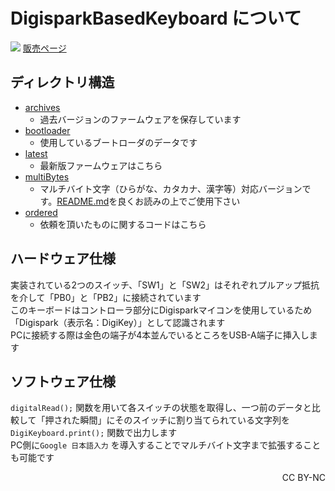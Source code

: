 # DigisparkBasedKeyboard について

![](https://s2.booth.pm/9e9f8732-63c1-40af-8dce-9f3f849a0641/i/3342532/3e789ed9-e795-4617-9c9d-abfac0a62aef_base_resized.jpg)
[販売ページ](https://nch-mosfet.booth.pm/items/3342532)

## ディレクトリ構造

- [archives](./archives)
  - 過去バージョンのファームウェアを保存しています
- [bootloader](./bootloader)
  - 使用しているブートローダのデータです
- [latest](./latest)
  - 最新版ファームウェアはこちら
- [multiBytes](./multiBytes)
  - マルチバイト文字（ひらがな、カタカナ、漢字等）対応バージョンです。[README.md](./multiBytes/README.md)を良くお読みの上でご使用下さい
- [ordered](./ordered)
  - 依頼を頂いたものに関するコードはこちら

## ハードウェア仕様

実装されている2つのスイッチ、「SW1」と「SW2」はそれぞれプルアップ抵抗を介して「PB0」と「PB2」に接続されています  
このキーボードはコントローラ部分にDigisparkマイコンを使用しているため「Digispark（表示名：DigiKey）」として認識されます  
PCに接続する際は金色の端子が4本並んでいるところをUSB-A端子に挿入します  

## ソフトウェア仕様

`digitalRead();` 関数を用いて各スイッチの状態を取得し、一つ前のデータと比較して「押された瞬間」にそのスイッチに割り当てられている文字列を`DigiKeyboard.print();` 関数で出力します  
PC側に`Google 日本語入力` を導入することでマルチバイト文字まで拡張することも可能です  

<div align="right">CC BY-NC</div>
